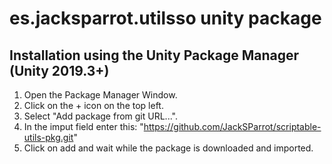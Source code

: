 # es.jacksparrot.utilsso unity package

## Installation using the Unity Package Manager (Unity 2019.3+)
1. Open the Package Manager Window. 
2. Click on the + icon on the top left.
3. Select "Add package from git URL...".
4. In the imput field enter this: "https://github.com/JackSParrot/scriptable-utils-pkg.git"
5. Click on add and wait while the package is downloaded and imported.
